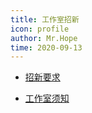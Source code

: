 ```yaml
---
title: 工作室招新
icon: profile
author: Mr.Hope
time: 2020-09-13
---
```


- [招新要求](need.md)

- [工作室须知](notice.md)
